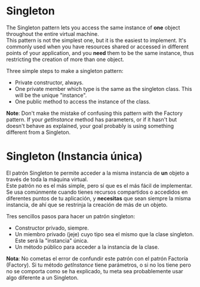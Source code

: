 Singleton
=========

The Singleton pattern lets you access the same instance of **one** object throughout the entire virtual machine.  
This pattern is not the simplest one, but it is the easiest to implement. It's commonly used when you have resources shared or accessed in different points of your application, and you **need** them to be the same instance, thus restricting the creation of more than one object.  

Three simple steps to make a singleton pattern:  
  * Private constructor, always.
  * One private member which type is the same as the singleton class. This will be the unique "instance".
  * One public method to access the instance of the class.  

**Note**: Don't make the mistake of confusing this pattern with the Factory pattern. If your *getInstance* method has parameters, or if it hasn't but doesn't behave as explained, your goal probably is using something different from a Singleton.    


Singleton (Instancia única)
===========================

El patrón Singleton te permite acceder a la misma instancia de **un** objeto a través de toda la máquina virtual.  
Este patrón no es el más simple, pero sí que es el más fácil de implementar. Se usa comúnmente cuando tienes recursos compartidos o accedidos en diferentes puntos de tu aplicación, y **necesitas** que sean siempre la misma instancia, de ahí que se restrinja la creación de más de un objeto.  

Tres sencillos pasos para hacer un patrón singleton:  
  * Constructor privado, siempre.
  * Un miembro privado (jeje) cuyo tipo sea el mismo que la clase singleton. Este será la "instancia" única.
  * Un método público para acceder a la instancia de la clase.  

**Nota**: No cometas el error de confundir este patrón con el patrón Factoría (Factory). Si tu método *getInstance* tiene parámetros, o si no los tiene pero no se comporta como se ha explicado, tu meta sea probablemente usar algo diferente a un Singleton.
